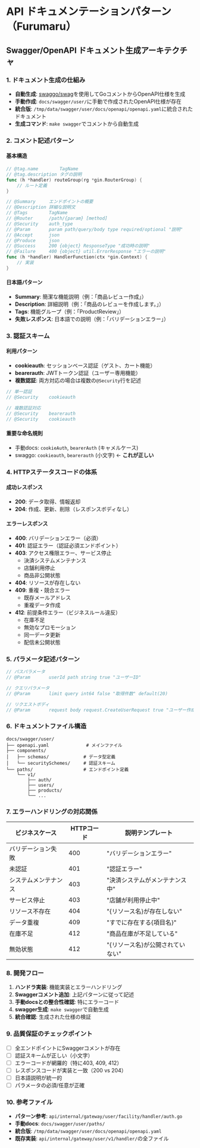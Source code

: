 # API ドキュメンテーションパターン（Furumaru）

## Swagger/OpenAPI ドキュメント生成アーキテクチャ

### 1. ドキュメント生成の仕組み
- **自動生成**: [swaggo/swag](https://github.com/swaggo/swag)を使用してGoコメントからOpenAPI仕様を生成
- **手動作成**: `docs/swagger/user/`に手動で作成されたOpenAPI仕様が存在
- **統合版**: `/tmp/data/swagger/user/docs/openapi/openapi.yaml`に統合されたドキュメント
- **生成コマンド**: `make swagger`でコメントから自動生成

### 2. コメント記述パターン

#### 基本構造
```go
// @tag.name        TagName
// @tag.description タグの説明
func (h *handler) routeGroup(rg *gin.RouterGroup) {
    // ルート定義
}

// @Summary     エンドポイントの概要
// @Description 詳細な説明文
// @Tags        TagName
// @Router      /path/{param} [method]
// @Security    auth_type
// @Param       param path/query/body type required/optional "説明"
// @Accept      json
// @Produce     json
// @Success     200 {object} ResponseType "成功時の説明"
// @Failure     400 {object} util.ErrorResponse "エラーの説明"
func (h *handler) HandlerFunction(ctx *gin.Context) {
    // 実装
}
```

#### 日本語パターン
- **Summary**: 簡潔な機能説明（例：「商品レビュー作成」）
- **Description**: 詳細説明（例：「商品のレビューを作成します。」）
- **Tags**: 機能グループ（例：「ProductReview」）
- **失敗レスポンス**: 日本語での説明（例：「バリデーションエラー」）

### 3. 認証スキーム

#### 利用パターン
- **cookieauth**: セッションベース認証（ゲスト、カート機能）
- **bearerauth**: JWTトークン認証（ユーザー専用機能）
- **複数認証**: 両方対応の場合は複数の`@Security`行を記述

```go
// 単一認証
// @Security    cookieauth

// 複数認証対応
// @Security    bearerauth
// @Security    cookieauth
```

#### 重要な命名規則
- 手動docs: `cookieAuth`, `bearerAuth` (キャメルケース)  
- swaggo: `cookieauth`, `bearerauth` (小文字) ← **これが正しい**

### 4. HTTPステータスコードの体系

#### 成功レスポンス
- **200**: データ取得、情報返却
- **204**: 作成、更新、削除（レスポンスボディなし）

#### エラーレスポンス
- **400**: バリデーションエラー（必須）
- **401**: 認証エラー（認証必須エンドポイント）
- **403**: アクセス権限エラー、サービス停止
  - 決済システムメンテナンス
  - 店舗利用停止
  - 商品非公開状態
- **404**: リソースが存在しない
- **409**: 重複・競合エラー
  - 既存メールアドレス
  - 重複データ作成
- **412**: 前提条件エラー（ビジネスルール違反）
  - 在庫不足
  - 無効なプロモーション  
  - 同一データ更新
  - 配信未公開状態

### 5. パラメータ記述パターン

```go
// パスパラメータ
// @Param       userId path string true "ユーザーID"

// クエリパラメータ
// @Param       limit query int64 false "取得件数" default(20)

// リクエストボディ  
// @Param       request body request.CreateUserRequest true "ユーザー作成"
```

### 6. ドキュメントファイル構造

```
docs/swagger/user/
├── openapi.yaml              # メインファイル
├── components/
│   ├── schemas/             # データ型定義
│   └── securitySchemes/     # 認証スキーム
└── paths/                   # エンドポイント定義
    └── v1/
        ├── auth/
        ├── users/
        ├── products/
        └── ...
```

### 7. エラーハンドリングの対応関係

| ビジネスケース | HTTPコード | 説明テンプレート |
|---|---|---|
| バリデーション失敗 | 400 | "バリデーションエラー" |
| 未認証 | 401 | "認証エラー" |  
| システムメンテナンス | 403 | "決済システムがメンテナンス中" |
| サービス停止 | 403 | "店舗が利用停止中" |
| リソース不存在 | 404 | "{リソース名}が存在しない" |
| データ重複 | 409 | "すでに存在する{項目名}" |
| 在庫不足 | 412 | "商品在庫が不足している" |
| 無効状態 | 412 | "{リソース名}が公開されていない" |

### 8. 開発フロー

1. **ハンドラ実装**: 機能実装とエラーハンドリング
2. **Swaggerコメント追加**: 上記パターンに従って記述
3. **手動docsとの整合性確認**: 特にエラーコード
4. **swagger生成**: `make swagger`で自動生成
5. **統合確認**: 生成された仕様の検証

### 9. 品質保証のチェックポイント

- [ ] 全エンドポイントにSwaggerコメントが存在
- [ ] 認証スキームが正しい（小文字）
- [ ] エラーコードが網羅的（特に403, 409, 412）
- [ ] レスポンスコードが実装と一致（200 vs 204）
- [ ] 日本語説明が統一的
- [ ] パラメータの必須/任意が正確

### 10. 参考ファイル

- **パターン参考**: `api/internal/gateway/user/facility/handler/auth.go`
- **手動docs**: `docs/swagger/user/paths/`
- **統合版**: `/tmp/data/swagger/user/docs/openapi/openapi.yaml`
- **既存実装**: `api/internal/gateway/user/v1/handler/`の全ファイル
